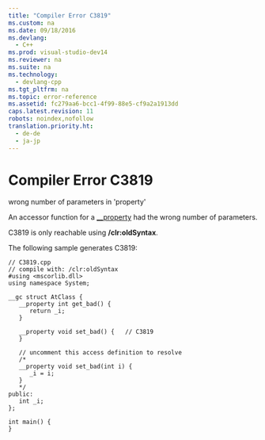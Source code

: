 ```yaml
---
title: "Compiler Error C3819"
ms.custom: na
ms.date: 09/18/2016
ms.devlang: 
  - C++
ms.prod: visual-studio-dev14
ms.reviewer: na
ms.suite: na
ms.technology: 
  - devlang-cpp
ms.tgt_pltfrm: na
ms.topic: error-reference
ms.assetid: fc279aa6-bcc1-4f99-88e5-cf9a2a1913dd
caps.latest.revision: 11
robots: noindex,nofollow
translation.priority.ht: 
  - de-de
  - ja-jp
---
```

# Compiler Error C3819
wrong number of parameters in 'property'  
  
 An accessor function for a [__property](../vs140/__property.md) had the wrong number of parameters.  
  
 C3819 is only reachable using **/clr:oldSyntax**.  
  
 The following sample generates C3819:  
  
```  
// C3819.cpp  
// compile with: /clr:oldSyntax  
#using <mscorlib.dll>  
using namespace System;  
  
__gc struct AtClass {  
   __property int get_bad() {  
      return _i;  
   }  
  
   __property void set_bad() {   // C3819  
   }  
  
   // uncomment this access definition to resolve  
   /*  
   __property void set_bad(int i) {  
      _i = i;  
   }  
   */  
public:  
   int _i;  
};  
  
int main() {  
}  
```